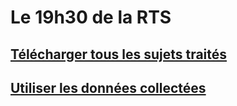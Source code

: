 # Le 19h30 de la RTS

## [Télécharger tous les sujets traités](scrape.md)

## [Utiliser les données collectées](donnees.md)
